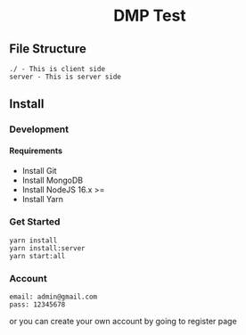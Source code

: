<h1 align="center">
  <br>
  DMP Test
  <br>
</h1>

## File Structure

    ./ - This is client side
    server - This is server side

## Install

### Development

#### Requirements

- Install Git
- Install MongoDB
- Install NodeJS 16.x >=
- Install Yarn

### Get Started

    yarn install
    yarn install:server
    yarn start:all

### Account

    email: admin@gmail.com
    pass: 12345678
    
or you can create your own account by going to register page


